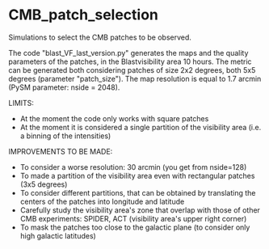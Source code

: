 # CMB_patch_selection
Simulations to select the CMB patches to be observed.

The code "blast_VF_last_version.py" generates the maps and the quality parameters of the patches, in the Blast​visibility area 10 hours.
The metric can be generated both considering patches of size 2x2 degrees, both 5x5 degrees (parameter "patch_size").
The map resolution is equal to 1.7 arcmin (PySM parameter: nside = 2048).

LIMITS:
- At the moment the code only works with square patches
- At the moment it is considered a single partition of the visibility area (i.e. a binning of the intensities)

IMPROVEMENTS TO BE MADE:
- To consider a worse resolution: 30 arcmin (you get from nside=128)
- To made a partition of the visibility area even with rectangular patches (3x5 degrees)
- To consider different partitions, that can be obtained by translating the centers of the patches into longitude and latitude
- Carefully study the visibility area's zone that overlap with those of other CMB experiments: SPIDER, ACT (visibility area's upper right corner)
- To mask the patches too close to the galactic plane (to consider only high galactic latitudes)
